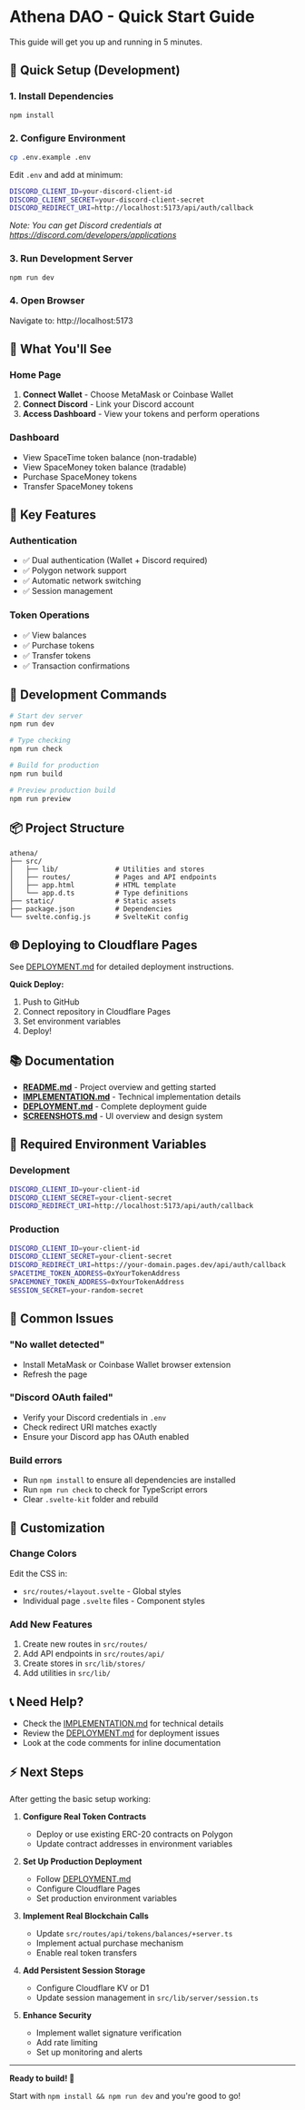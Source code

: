 # Athena DAO - Quick Start Guide

This guide will get you up and running in 5 minutes.

## 🚀 Quick Setup (Development)

### 1. Install Dependencies
```bash
npm install
```

### 2. Configure Environment
```bash
cp .env.example .env
```

Edit `.env` and add at minimum:
```bash
DISCORD_CLIENT_ID=your-discord-client-id
DISCORD_CLIENT_SECRET=your-discord-client-secret
DISCORD_REDIRECT_URI=http://localhost:5173/api/auth/callback
```

*Note: You can get Discord credentials at https://discord.com/developers/applications*

### 3. Run Development Server
```bash
npm run dev
```

### 4. Open Browser
Navigate to: http://localhost:5173

## 🎯 What You'll See

### Home Page
1. **Connect Wallet** - Choose MetaMask or Coinbase Wallet
2. **Connect Discord** - Link your Discord account
3. **Access Dashboard** - View your tokens and perform operations

### Dashboard
- View SpaceTime token balance (non-tradable)
- View SpaceMoney token balance (tradable)
- Purchase SpaceMoney tokens
- Transfer SpaceMoney tokens

## 📝 Key Features

### Authentication
- ✅ Dual authentication (Wallet + Discord required)
- ✅ Polygon network support
- ✅ Automatic network switching
- ✅ Session management

### Token Operations
- ✅ View balances
- ✅ Purchase tokens
- ✅ Transfer tokens
- ✅ Transaction confirmations

## 🔧 Development Commands

```bash
# Start dev server
npm run dev

# Type checking
npm run check

# Build for production
npm run build

# Preview production build
npm run preview
```

## 📦 Project Structure

```
athena/
├── src/
│   ├── lib/              # Utilities and stores
│   ├── routes/           # Pages and API endpoints
│   ├── app.html          # HTML template
│   └── app.d.ts          # Type definitions
├── static/               # Static assets
├── package.json          # Dependencies
└── svelte.config.js      # SvelteKit config
```

## 🌐 Deploying to Cloudflare Pages

See [DEPLOYMENT.md](./DEPLOYMENT.md) for detailed deployment instructions.

**Quick Deploy:**
1. Push to GitHub
2. Connect repository in Cloudflare Pages
3. Set environment variables
4. Deploy!

## 📚 Documentation

- **[README.md](./README.md)** - Project overview and getting started
- **[IMPLEMENTATION.md](./IMPLEMENTATION.md)** - Technical implementation details
- **[DEPLOYMENT.md](./DEPLOYMENT.md)** - Complete deployment guide
- **[SCREENSHOTS.md](./SCREENSHOTS.md)** - UI overview and design system

## 🔑 Required Environment Variables

### Development
```bash
DISCORD_CLIENT_ID=your-client-id
DISCORD_CLIENT_SECRET=your-client-secret
DISCORD_REDIRECT_URI=http://localhost:5173/api/auth/callback
```

### Production
```bash
DISCORD_CLIENT_ID=your-client-id
DISCORD_CLIENT_SECRET=your-client-secret
DISCORD_REDIRECT_URI=https://your-domain.pages.dev/api/auth/callback
SPACETIME_TOKEN_ADDRESS=0xYourTokenAddress
SPACEMONEY_TOKEN_ADDRESS=0xYourTokenAddress
SESSION_SECRET=your-random-secret
```

## 🐛 Common Issues

### "No wallet detected"
- Install MetaMask or Coinbase Wallet browser extension
- Refresh the page

### "Discord OAuth failed"
- Verify your Discord credentials in `.env`
- Check redirect URI matches exactly
- Ensure your Discord app has OAuth enabled

### Build errors
- Run `npm install` to ensure all dependencies are installed
- Run `npm run check` to check for TypeScript errors
- Clear `.svelte-kit` folder and rebuild

## 🎨 Customization

### Change Colors
Edit the CSS in:
- `src/routes/+layout.svelte` - Global styles
- Individual page `.svelte` files - Component styles

### Add New Features
1. Create new routes in `src/routes/`
2. Add API endpoints in `src/routes/api/`
3. Create stores in `src/lib/stores/`
4. Add utilities in `src/lib/`

## 📞 Need Help?

- Check the [IMPLEMENTATION.md](./IMPLEMENTATION.md) for technical details
- Review the [DEPLOYMENT.md](./DEPLOYMENT.md) for deployment issues
- Look at the code comments for inline documentation

## ⚡ Next Steps

After getting the basic setup working:

1. **Configure Real Token Contracts**
   - Deploy or use existing ERC-20 contracts on Polygon
   - Update contract addresses in environment variables

2. **Set Up Production Deployment**
   - Follow [DEPLOYMENT.md](./DEPLOYMENT.md)
   - Configure Cloudflare Pages
   - Set production environment variables

3. **Implement Real Blockchain Calls**
   - Update `src/routes/api/tokens/balances/+server.ts`
   - Implement actual purchase mechanism
   - Enable real token transfers

4. **Add Persistent Session Storage**
   - Configure Cloudflare KV or D1
   - Update session management in `src/lib/server/session.ts`

5. **Enhance Security**
   - Implement wallet signature verification
   - Add rate limiting
   - Set up monitoring and alerts

---

**Ready to build! 🚀**

Start with `npm install && npm run dev` and you're good to go!
